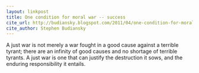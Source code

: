 ```yaml
---
layout: linkpost
title: One condition for moral war -- success
cite_url: http://budiansky.blogspot.com/2011/04/one-condition-for-moral-war-success.html
cite_author: Stephen Budiansky
---
```


A just war is not merely a war fought in a good cause against a terrible tyrant; there are an infinity of good causes and no shortage of terrible tyrants. A just war is one that can justify the destruction it sows, and the enduring responsibility it entails.  


